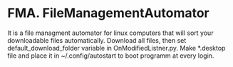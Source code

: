 # FMA. FileManagementAutomator
It is a file managment automator for linux computers that will sort your downloadable files automatically. Download all files, then
set default_download_folder variable in OnModifiedListner.py. Make *.desktop file and place it in ~/.config/autostart to boot programm at every login. 
